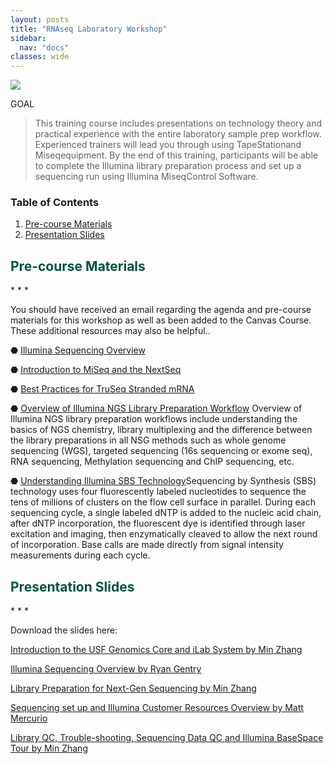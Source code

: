 ```yaml
---
layout: posts
title: "RNAseq Laboratory Workshop"
sidebar:
  nav: "docs"
classes: wide
--- 
```

<img src="https://github.com/usfomicshub/usfomicshub.github.io/blob/master/images/rnaseqlabimage.png?raw=TRUE" class="center"> 

GOAL
> This training course includes presentations on technology theory and practical experience with  the entire laboratory sample prep workflow.  Experienced trainers will lead you through using TapeStationand Miseqequipment. By the end of this training, participants will be able to complete the  Illumina library preparation process and set up a sequencing run  using Illumina MiseqControl Software.

### Table of Contents

1. [Pre-course Materials](#pre-course-materials)
2. [Presentation Slides](#presentation-slides)



<h2 style="color:#005440"> Pre-course Materials</h2>
* * *

You should have received an email regarding the agenda and pre-course materials for this workshop as well as been added to the Canvas Course. 
These additional resources may also be helpful..

⬣ [Illumina Sequencing Overview](https://github.com/usfomicshub/RNASeq_workshop/raw/master/lab/pre_course_materials/Illumina_Sequencing_Overview.pdf) 

⬣ [Introduction to MiSeq and the NextSeq](https://github.com/usfomicshub/RNASeq_workshop/raw/master/lab/pre_course_materials/Introduction%20to%20the%20MiSeq%20and%20the%20NextSeq%20USF.pdf)

⬣ [Best Practices for TruSeq Stranded mRNA](https://github.com/usfomicshub/RNASeq_workshop/raw/master/lab/pre_course_materials/TruSeqStrandedmRNA_BestPractices.pdf)

⬣ [Overview of Illumina NGS Library Preparation Workflow](https://www.illumina.com/science/technology/next-generation-sequencing/beginners/ngs-workflow.html) Overview of Illumina NGS library preparation workflows include understanding the basics of NGS chemistry, library multiplexing and the difference between the library preparations in all NSG methods such as whole genome sequencing (WGS), targeted sequencing (16s sequencing or exome seq), RNA sequencing, Methylation sequencing and ChIP sequencing, etc. 

⬣ [Understanding Illumina SBS Technology](https://www.illumina.com/science/technology/next-generation-sequencing/sequencing-technology.html)Sequencing by Synthesis (SBS) technology uses four fluorescently labeled nucleotides to sequence the tens of millions of clusters on the flow cell surface in parallel. During each sequencing cycle, a single labeled dNTP is added to the nucleic acid chain, after dNTP incorporation, the fluorescent dye is identified through laser excitation and imaging, then enzymatically cleaved to allow the next round of incorporation. Base calls are made directly from signal intensity measurements during each cycle.




<h2 style="color:#005440"> Presentation Slides</h2>
* * *

Download the slides here: 

[Introduction to the USF Genomics Core and iLab System by Min Zhang](https://github.com/usfomicshub/RNASeq_workshop/raw/master/lab/slides/1-MZ-Core%20Indroduction-RNAseq%20Workshop-20210129.pdf)  

[Illumina Sequencing Overview by Ryan Gentry](https://github.com/usfomicshub/RNASeq_workshop/raw/master/lab/slides/1_Ryan_USF_Illumina_Intro_01272021.pdf)

[Library Preparation for Next-Gen Sequencing by Min Zhang](https://github.com/usfomicshub/RNASeq_workshop/raw/master/lab/slides/2-MZ-Library%20construction%20for%20NGS%20sequencing-20210129.pdf) 

[Sequencing set up and Illumina Customer Resources Overview by Matt Mercurio](https://github.com/usfomicshub/RNASeq_workshop/raw/master/lab/pre_course_materials/Introduction%20to%20the%20MiSeq%20and%20the%20NextSeq%20USF.pdf)

[Library QC, Trouble-shooting, Sequencing Data QC and Illumina BaseSpace Tour by Min Zhang](https://github.com/usfomicshub/RNASeq_workshop/raw/master/lab/slides/4-Library%20QC_Troubleshooting_BestPractices.pdf)





